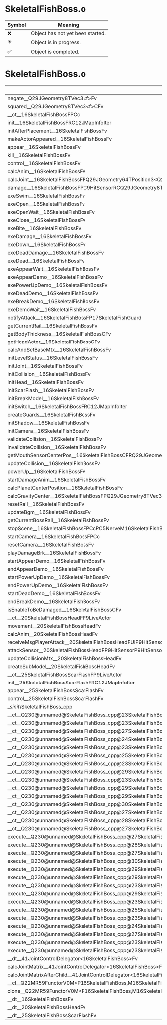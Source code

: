 # SkeletalFishBoss.o
| Symbol | Meaning 
| ------------- | ------------- 
| :x: | Object has not yet been started. 
| :eight_pointed_black_star: | Object is in progress. 
| :white_check_mark: | Object is completed. 


# SkeletalFishBoss.o
| Symbol | Decompiled? |
| ------------- | ------------- |
| negate__Q29JGeometry8TVec3&lt;f&gt;Fv | :x: |
| squared__Q29JGeometry8TVec3&lt;f&gt;CFv | :x: |
| __ct__16SkeletalFishBossFPCc | :x: |
| init__16SkeletalFishBossFRC12JMapInfoIter | :x: |
| initAfterPlacement__16SkeletalFishBossFv | :x: |
| makeActorAppeared__16SkeletalFishBossFv | :x: |
| appear__16SkeletalFishBossFv | :x: |
| kill__16SkeletalFishBossFv | :x: |
| control__16SkeletalFishBossFv | :x: |
| calcAnim__16SkeletalFishBossFv | :x: |
| calcJoint__16SkeletalFishBossFPQ29JGeometry64TPosition3&lt;Q29JGeometry38TMatrix34&lt;Q29JGeometry13SMatrix34C&lt;f&gt;&gt;&gt;RC19JointControllerInfo | :x: |
| damage__16SkeletalFishBossFPC9HitSensorRCQ29JGeometry8TVec3&lt;f&gt; | :x: |
| exeSwim__16SkeletalFishBossFv | :x: |
| exeOpen__16SkeletalFishBossFv | :x: |
| exeOpenWait__16SkeletalFishBossFv | :x: |
| exeClose__16SkeletalFishBossFv | :x: |
| exeBite__16SkeletalFishBossFv | :x: |
| exeDamage__16SkeletalFishBossFv | :x: |
| exeDown__16SkeletalFishBossFv | :x: |
| exeDeadDamage__16SkeletalFishBossFv | :x: |
| exeDead__16SkeletalFishBossFv | :x: |
| exeAppearWait__16SkeletalFishBossFv | :x: |
| exeAppearDemo__16SkeletalFishBossFv | :x: |
| exePowerUpDemo__16SkeletalFishBossFv | :x: |
| exeDeadDemo__16SkeletalFishBossFv | :x: |
| exeBreakDemo__16SkeletalFishBossFv | :x: |
| exeDemoWait__16SkeletalFishBossFv | :x: |
| notifyAttack__16SkeletalFishBossFP17SkeletalFishGuard | :x: |
| getCurrentRail__16SkeletalFishBossFv | :x: |
| getBodyThickness__16SkeletalFishBossCFv | :x: |
| getHeadActor__16SkeletalFishBossCFv | :x: |
| calcAndSetBaseMtx__16SkeletalFishBossFv | :x: |
| initLevelStatus__16SkeletalFishBossFv | :x: |
| initJoint__16SkeletalFishBossFv | :x: |
| initCollision__16SkeletalFishBossFv | :x: |
| initHead__16SkeletalFishBossFv | :x: |
| initScarFlash__16SkeletalFishBossFv | :x: |
| initBreakModel__16SkeletalFishBossFv | :x: |
| initSwitch__16SkeletalFishBossFRC12JMapInfoIter | :x: |
| createGuards__16SkeletalFishBossFv | :x: |
| initShadow__16SkeletalFishBossFv | :x: |
| initCamera__16SkeletalFishBossFv | :x: |
| validateCollision__16SkeletalFishBossFv | :x: |
| invalidateCollision__16SkeletalFishBossFv | :x: |
| getMouthSensorCenterPos__16SkeletalFishBossCFRQ29JGeometry8TVec3&lt;f&gt;f | :x: |
| updateCollision__16SkeletalFishBossFv | :x: |
| powerUp__16SkeletalFishBossFv | :x: |
| startDamageAnim__16SkeletalFishBossFv | :x: |
| calcPlanetCenterPosition__16SkeletalFishBossFv | :x: |
| calcGravityCenter__16SkeletalFishBossFPQ29JGeometry8TVec3&lt;f&gt;RCQ29JGeometry8TVec3&lt;f&gt;RCQ29JGeometry8TVec3&lt;f&gt; | :x: |
| resetRail__16SkeletalFishBossFv | :x: |
| updateBgm__16SkeletalFishBossFv | :x: |
| getCurrentBossRail__16SkeletalFishBossFv | :x: |
| stopScene__16SkeletalFishBossFPCcPC5NerveM16SkeletalFishBossFPCvPv_v | :x: |
| startCamera__16SkeletalFishBossFPCc | :x: |
| resetCamera__16SkeletalFishBossFv | :x: |
| playDamageBrk__16SkeletalFishBossFv | :x: |
| startAppearDemo__16SkeletalFishBossFv | :x: |
| endAppearDemo__16SkeletalFishBossFv | :x: |
| startPowerUpDemo__16SkeletalFishBossFv | :x: |
| endPowerUpDemo__16SkeletalFishBossFv | :x: |
| startDeadDemo__16SkeletalFishBossFv | :x: |
| endBreakDemo__16SkeletalFishBossFv | :x: |
| isEnableToBeDamaged__16SkeletalFishBossCFv | :x: |
| __ct__20SkeletalFishBossHeadFP9LiveActor | :x: |
| movement__20SkeletalFishBossHeadFv | :x: |
| calcAnim__20SkeletalFishBossHeadFv | :x: |
| receiveMsgPlayerAttack__20SkeletalFishBossHeadFUlP9HitSensorP9HitSensor | :x: |
| attackSensor__20SkeletalFishBossHeadFP9HitSensorP9HitSensor | :x: |
| updateCollisionMtx__20SkeletalFishBossHeadFv | :x: |
| createSubModel__20SkeletalFishBossHeadFv | :x: |
| __ct__25SkeletalFishBossScarFlashFP9LiveActor | :x: |
| init__25SkeletalFishBossScarFlashFRC12JMapInfoIter | :x: |
| appear__25SkeletalFishBossScarFlashFv | :x: |
| control__25SkeletalFishBossScarFlashFv | :x: |
| __sinit_\SkeletalFishBoss_cpp | :x: |
| __ct__Q230@unnamed@SkeletalFishBoss_cpp@23SkeletalFishBossNrvSwimFv | :x: |
| __ct__Q230@unnamed@SkeletalFishBoss_cpp@23SkeletalFishBossNrvOpenFv | :x: |
| __ct__Q230@unnamed@SkeletalFishBoss_cpp@27SkeletalFishBossNrvOpenWaitFv | :x: |
| __ct__Q230@unnamed@SkeletalFishBoss_cpp@24SkeletalFishBossNrvCloseFv | :x: |
| __ct__Q230@unnamed@SkeletalFishBoss_cpp@23SkeletalFishBossNrvBiteFv | :x: |
| __ct__Q230@unnamed@SkeletalFishBoss_cpp@25SkeletalFishBossNrvDamageFv | :x: |
| __ct__Q230@unnamed@SkeletalFishBoss_cpp@23SkeletalFishBossNrvDownFv | :x: |
| __ct__Q230@unnamed@SkeletalFishBoss_cpp@29SkeletalFishBossNrvDeadDamageFv | :x: |
| __ct__Q230@unnamed@SkeletalFishBoss_cpp@23SkeletalFishBossNrvDeadFv | :x: |
| __ct__Q230@unnamed@SkeletalFishBoss_cpp@29SkeletalFishBossNrvAppearWaitFv | :x: |
| __ct__Q230@unnamed@SkeletalFishBoss_cpp@29SkeletalFishBossNrvAppearDemoFv | :x: |
| __ct__Q230@unnamed@SkeletalFishBoss_cpp@30SkeletalFishBossNrvPowerUpDemoFv | :x: |
| __ct__Q230@unnamed@SkeletalFishBoss_cpp@27SkeletalFishBossNrvDeadDemoFv | :x: |
| __ct__Q230@unnamed@SkeletalFishBoss_cpp@28SkeletalFishBossNrvBreakDemoFv | :x: |
| __ct__Q230@unnamed@SkeletalFishBoss_cpp@27SkeletalFishBossNrvDemoWaitFv | :x: |
| execute__Q230@unnamed@SkeletalFishBoss_cpp@27SkeletalFishBossNrvDemoWaitCFP5Spine | :x: |
| execute__Q230@unnamed@SkeletalFishBoss_cpp@28SkeletalFishBossNrvBreakDemoCFP5Spine | :x: |
| execute__Q230@unnamed@SkeletalFishBoss_cpp@27SkeletalFishBossNrvDeadDemoCFP5Spine | :x: |
| execute__Q230@unnamed@SkeletalFishBoss_cpp@30SkeletalFishBossNrvPowerUpDemoCFP5Spine | :x: |
| execute__Q230@unnamed@SkeletalFishBoss_cpp@29SkeletalFishBossNrvAppearDemoCFP5Spine | :x: |
| execute__Q230@unnamed@SkeletalFishBoss_cpp@29SkeletalFishBossNrvAppearWaitCFP5Spine | :x: |
| execute__Q230@unnamed@SkeletalFishBoss_cpp@23SkeletalFishBossNrvDeadCFP5Spine | :x: |
| execute__Q230@unnamed@SkeletalFishBoss_cpp@29SkeletalFishBossNrvDeadDamageCFP5Spine | :x: |
| execute__Q230@unnamed@SkeletalFishBoss_cpp@23SkeletalFishBossNrvDownCFP5Spine | :x: |
| execute__Q230@unnamed@SkeletalFishBoss_cpp@25SkeletalFishBossNrvDamageCFP5Spine | :x: |
| execute__Q230@unnamed@SkeletalFishBoss_cpp@23SkeletalFishBossNrvBiteCFP5Spine | :x: |
| execute__Q230@unnamed@SkeletalFishBoss_cpp@24SkeletalFishBossNrvCloseCFP5Spine | :x: |
| execute__Q230@unnamed@SkeletalFishBoss_cpp@27SkeletalFishBossNrvOpenWaitCFP5Spine | :x: |
| execute__Q230@unnamed@SkeletalFishBoss_cpp@23SkeletalFishBossNrvOpenCFP5Spine | :x: |
| execute__Q230@unnamed@SkeletalFishBoss_cpp@23SkeletalFishBossNrvSwimCFP5Spine | :x: |
| __dt__41JointControlDelegator&lt;16SkeletalFishBoss&gt;Fv | :x: |
| calcJointMatrix__41JointControlDelegator&lt;16SkeletalFishBoss&gt;FPQ29JGeometry64TPosition3&lt;Q29JGeometry38TMatrix34&lt;Q29JGeometry13SMatrix34C&lt;f&gt;&gt;&gt;RC19JointControllerInfo | :x: |
| calcJointMatrixAfterChild__41JointControlDelegator&lt;16SkeletalFishBoss&gt;FPQ29JGeometry64TPosition3&lt;Q29JGeometry38TMatrix34&lt;Q29JGeometry13SMatrix34C&lt;f&gt;&gt;&gt;RC19JointControllerInfo | :x: |
| __cl__Q22MR59FunctorV0M&lt;P16SkeletalFishBoss,M16SkeletalFishBossFPCvPv_v&gt;CFv | :x: |
| clone__Q22MR59FunctorV0M&lt;P16SkeletalFishBoss,M16SkeletalFishBossFPCvPv_v&gt;CFP7JKRHeap | :x: |
| __dt__16SkeletalFishBossFv | :x: |
| __dt__20SkeletalFishBossHeadFv | :x: |
| __dt__25SkeletalFishBossScarFlashFv | :x: |
